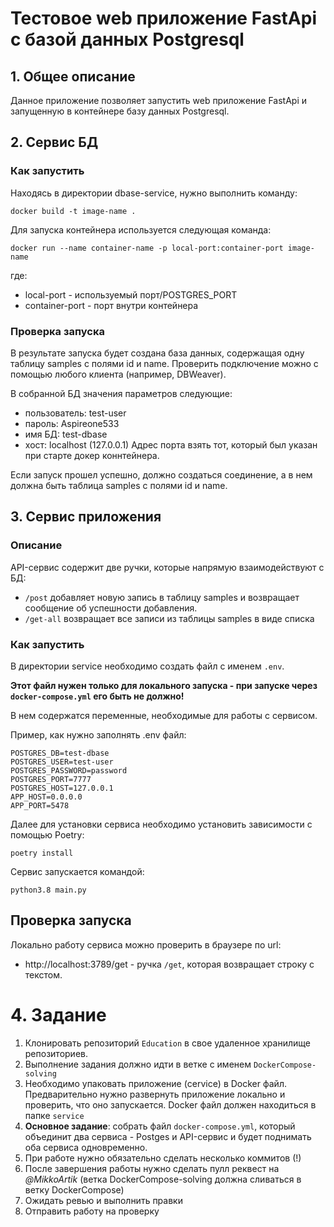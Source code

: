 # Тестовое web приложение FastApi c базой данных Postgresql
## 1. Общее описание
Данное приложение позволяет запустить web приложение FastApi и запущенную
в контейнере базу данных Postgresql.

## 2. Сервис БД
### Как запустить
Находясь в директории dbase-service, нужно выполнить команду:
```commandline
docker build -t image-name .
```
Для запуска контейнера используется следующая команда:
```commandline
docker run --name container-name -p local-port:container-port image-name
```
где:
 - local-port - используемый порт/POSTGRES_PORT
 - container-port - порт внутри контейнера

### Проверка запуска
В результате запуска будет создана база данных, содержащая одну таблицу
samples с полями id и name.
Проверить подключение можно с помощью любого клиента (например, DBWeaver).

В собранной БД значения параметров следующие:
- пользователь: test-user
- пароль: Aspireone533
- имя БД: test-dbase
- хост: localhost (127.0.0.1)
Адрес порта взять тот, который был указан при старте докер коннтейнера.

Если запуск прошел успешно, должно создаться соединение, а в нем должна быть
таблица samples c полями id и name.

## 3. Сервис приложения

### Описание
API-сервис содержит две ручки, которые напрямую взаимодействуют с БД:
 - `/post` добавляет новую запись в таблицу samples и возвращает сообщение об успешности добавления.
 - `/get-all` возвращает все записи из таблицы samples в виде списка

### Как запустить
В директории service необходимо создать файл с именем `.env`. 

**Этот файл нужен только для локального запуска - при запуске через 
`docker-compose.yml` его быть не должно!**

В нем содержатся переменные, необходимые для работы с сервисом. 

Пример, как нужно заполнять .env файл:

```dotenv
POSTGRES_DB=test-dbase
POSTGRES_USER=test-user
POSTGRES_PASSWORD=password
POSTGRES_PORT=7777
POSTGRES_HOST=127.0.0.1
APP_HOST=0.0.0.0
APP_PORT=5478
```

Далее для установки сервиса необходимо установить зависимости с помощью 
Poetry:
```commandline
poetry install
```

Сервис запускается командой:
```commandline
python3.8 main.py
```

## Проверка запуска
Локально работу сервиса можно проверить в браузере по url:
- http://localhost:3789/get - ручка `/get`, которая возвращает строку с 
  текстом.

# 4. Задание
1. Клонировать репозиторий `Education` в свое удаленное хранилище репозиториев.
2. Выполнение задания должно идти в ветке с именем `DockerCompose-solving`
3. Необходимо упаковать приложение (cervice) в Docker файл. Предварительно 
   нужно развернуть приложение локально и проверить, что оно запускается.
   Docker файл должен находиться в папке `service`
4. **Основное задание**: собрать файл `docker-compose.yml`, который объединит 
   два сервиса - Postges и API-сервис и будет поднимать оба сервиса 
   одновременно.
5. При работе нужно обязательно сделать несколько коммитов (!)
6. После завершения работы нужно сделать пулл реквест на _@MikkoArtik_ 
   (ветка DockerCompose-solving должна сливаться в ветку DockerCompose)
7. Ожидать ревью и выполнить правки
8. Отправить работу на проверку
